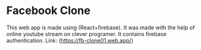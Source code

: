# Facebook Clone 
This web app is made using (React+firebase). It was made with the help of online youtube stream on clever programer.
It contains firebase authentication.
Link: (https://fb-clone01.web.app/)
